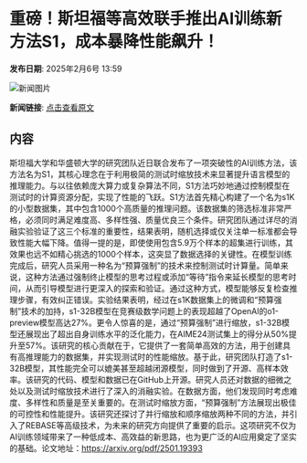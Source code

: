 # 重磅！斯坦福等高效联手推出AI训练新方法S1，成本暴降性能飙升！

**发布日期**: 2025年2月6号 13:59

![新闻图片](https://pic.chinaz.com/picmap/thumb/202305091556155027_7.jpg)

**新闻链接**: [点击查看原文](https://www.aibase.com/zh/news/15111)

## 内容

斯坦福大学和华盛顿大学的研究团队近日联合发布了一项突破性的AI训练方法，该方法名为S1，其核心理念在于利用极简的测试时缩放技术来显著提升语言模型的推理能力。与以往依赖庞大算力或复杂算法不同，S1方法巧妙地通过控制模型在测试时的计算资源分配，实现了性能的飞跃。S1方法首先精心构建了一个名为s1K的小型数据集，其中包含1000个高质量的推理问题。该数据集的筛选标准非常严格，必须同时满足难度高、多样性强、质量优良三个条件。研究团队通过详尽的消融实验验证了这三个标准的重要性，结果表明，随机选择或仅关注单一标准都会导致性能大幅下降。值得一提的是，即使使用包含5.9万个样本的超集进行训练，其效果也远不如精心挑选的1000个样本，这突显了数据选择的关键性。在模型训练完成后，研究人员采用一种名为“预算强制”的技术来控制测试时计算量。简单来说，这种方法通过强制终止模型的思考过程或添加“等待”指令来延长模型的思考时间，从而引导模型进行更深入的探索和验证。通过这种方式，模型能够反复检查推理步骤，有效纠正错误。实验结果表明，经过在s1K数据集上的微调和“预算强制”技术的加持，s1-32B模型在竞赛级数学问题上的表现超越了OpenAI的o1-preview模型高达27%。更令人惊喜的是，通过“预算强制”进行缩放，s1-32B模型还展现出了超出自身训练水平的泛化能力，在AIME24测试集上的得分从50%提升至57%。该研究的核心贡献在于，它提供了一套简单高效的方法，用于创建具有高推理能力的数据集，并实现测试时的性能缩放。基于此，研究团队打造了s1-32B模型，其性能完全可以媲美甚至超越闭源模型，同时做到了开源、高样本效率。该研究的代码、模型和数据已在GitHub上开源。研究人员还对数据的细微之处以及测试时缩放技术进行了深入的消融实验。在数据方面，他们发现同时考虑难度、多样性和质量是至关重要的。在测试时缩放方面，“预算强制”方法展现出极佳的可控性和性能提升。该研究还探讨了并行缩放和顺序缩放两种不同的方法，并引入了REBASE等高级技术，为未来的研究方向提供了重要的启示。这项研究不仅为AI训练领域带来了一种低成本、高效益的新思路，也为更广泛的AI应用奠定了坚实的基础。论文地址：https://arxiv.org/pdf/2501.19393
